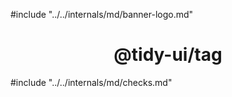 #include "../../internals/md/banner-logo.md"

<h1 align="center">@tidy-ui/tag</h1>

#include "../../internals/md/checks.md"
